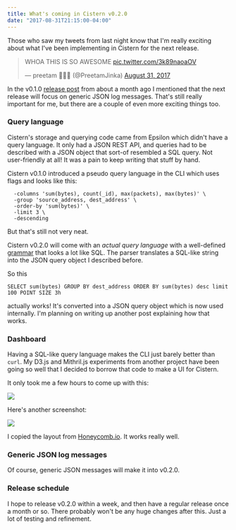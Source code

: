 ```yaml
---
title: What's coming in Cistern v0.2.0
date: "2017-08-31T21:15:00-04:00"
---
```


Those who saw my tweets from last night know that I'm really exciting about what I've
been implementing in Cistern for the next release.

<blockquote class="twitter-tweet" data-lang="en"><p lang="en" dir="ltr">WHOA THIS IS SO AWESOME <a href="https://t.co/3k89naoaOV">pic.twitter.com/3k89naoaOV</a></p>&mdash; preetam 👨🏾‍💻 (@PreetamJinka) <a href="https://twitter.com/PreetamJinka/status/903109561619447808">August 31, 2017</a></blockquote>
<script async src="//platform.twitter.com/widgets.js" charset="utf-8"></script>

In the v0.1.0 [release post](/2017/08/01/cistern-v0-1-0/) from about a month ago I mentioned that
the next release will focus on generic JSON log messages. That's still really important for me,
but there are a couple of even more exciting things too.

### Query language

Cistern's storage and querying code came from Epsilon which didn't have a query language. It
only had a JSON REST API, and queries had to be described with a JSON object that sort-of resembled
a SQL query. Not user-friendly at all! It was a pain to keep writing that stuff by hand.

Cistern v0.1.0 introduced a pseudo query language in the CLI which uses flags and looks like this:

```text
  -columns 'sum(bytes), count(_id), max(packets), max(bytes)' \
  -group 'source_address, dest_address' \
  -order-by 'sum(bytes)' \
  -limit 3 \
  -descending
```

But that's still not very neat.

Cistern v0.2.0 will come with an *actual query language* with a well-defined [grammar](https://github.com/Cistern/cistern/blob/00ea921a8013dc891a8477d08f3338abed74c0d6/internal/query/grammar.peg)
that looks a lot like SQL. The parser translates a SQL-like string into the JSON query object I described before.

So this

```text
SELECT sum(bytes) GROUP BY dest_address ORDER BY sum(bytes) desc limit 100 POINT SIZE 3h
```

actually works! It's converted into a JSON query object which is now used internally.
I'm planning on writing up another post explaining how that works.

### Dashboard

Having a SQL-like query language makes the CLI just barely better than `curl`. My D3.js and Mithril.js
experiments from another project have been going so well that I decided to borrow that code to
make a UI for Cistern.

It only took me a few hours to come up with this:

[![](/img/2017/08/cistern-ui-1.jpg)](/img/2017/08/cistern-ui-1.jpg)

Here's another screenshot:

[![](/img/2017/08/cistern-ui-2.jpg)](/img/2017/08/cistern-ui-2.jpg)

I copied the layout from [Honeycomb.io](https://honeycomb.io/). It works really well.

### Generic JSON log messages

Of course, generic JSON messages will make it into v0.2.0.

### Release schedule

I hope to release v0.2.0 within a week, and then have a regular release once a month or so.
There probably won't be any huge changes after this. Just a lot of testing and refinement.
